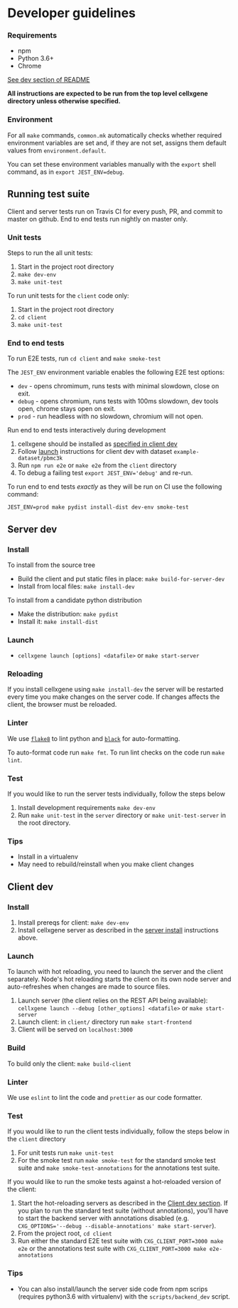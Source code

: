 # Developer guidelines

### Requirements
- npm
- Python 3.6+
- Chrome

[See dev section of README](../README.md)

**All instructions are expected to be run from the top level cellxgene directory unless otherwise specified.**

### Environment

For all `make` commands, `common.mk` automatically checks whether required environment variables are set and, if they are not set, assigns them default values from `environment.default`.

You can set these environment variables manually with the `export` shell command, as in `export JEST_ENV=debug`.

## Running test suite
Client and server tests run on Travis CI for every push, PR, and commit to master on github. End to end tests run nightly on master only. 

### Unit tests
Steps to run the all unit tests:
1. Start in the project root directory
1. `make dev-env`
1. `make unit-test`

To run unit tests for the `client` code only:
1. Start in the project root directory
1. `cd client`
1. `make unit-test`

### End to end tests

To run E2E tests, run `cd client` and `make smoke-test`

The `JEST_ENV` environment variable enables the following E2E test options:
* `dev` - opens chromimum, runs tests with minimal slowdown, close on exit.
* `debug` - opens chromium, runs tests with 100ms slowdown, dev tools open, chrome stays open on exit.
* `prod` - run headless with no slowdown, chromium will not open.

Run end to end tests interactively during development
1. cellxgene should be installed as [specified in client dev](#install-1)
1. Follow [launch](#launch-1) instructions for client dev with dataset `example-dataset/pbmc3k`
1. Run `npm run e2e` or `make e2e` from the `client` directory
1. To debug a failing test `export JEST_ENV='debug'` and re-run.

To run end to end tests _exactly_ as they will be run on CI use the following command:
```
JEST_ENV=prod make pydist install-dist dev-env smoke-test
```

## Server dev
### Install

To install from the source tree
* Build the client and put static files in place: `make build-for-server-dev`
* Install from local files: `make install-dev`

To install from a candidate python distribution
* Make the distribution: `make pydist`
* Install it: `make install-dist`

### Launch
* `cellxgene launch [options] <datafile>` or `make start-server`

### Reloading
If you install cellxgene using `make install-dev` the server will be restarted every time you make changes on the server code. If changes affects the client, the browser must be reloaded.

### Linter

We use [`flake8`](https://github.com/PyCQA/flake8) to lint python and [`black`](https://pypi.org/project/black/) for auto-formatting.

To auto-format code run `make fmt`. To run lint checks on the code run `make lint`.

### Test
If you would like to run the server tests individually, follow the steps below
1. Install development requirements `make dev-env`
1. Run `make unit-test` in the `server` directory or `make unit-test-server` in the root directory.

### Tips
* Install in a virtualenv
* May need to rebuild/reinstall when you make client changes

## Client dev
### Install
1. Install prereqs for client: `make dev-env`
2. Install cellxgene server as described in the [server install](#install) instructions above.

### Launch
To launch with hot reloading, you need to launch the server and the client separately. Node's hot reloading starts the client on its own node server and auto-refreshes when changes are made to source files.
1. Launch server (the client relies on the REST API being available): `cellxgene launch --debug [other_options] <datafile>` or `make start-server`
2. Launch client: in `client/` directory run `make start-frontend`
3. Client will be served on `localhost:3000`

### Build
To build only the client: `make build-client`

### Linter
We use `eslint` to lint the code and `prettier` as our code formatter.

### Test

If you would like to run the client tests individually, follow the steps below in the `client` directory
1. For unit tests run `make unit-test`
1. For the smoke test run `make smoke-test` for the standard smoke test suite and `make smoke-test-annotations` for the annotations test suite.

If you would like to run the smoke tests against a hot-reloaded version of the client:
1. Start the hot-reloading servers as described in the [Client dev section](#client-dev). If you plan to run the standard test suite (without annotations), you'll have to start the backend server with annotations disabled (e.g. `CXG_OPTIONS='--debug --disable-annotations' make start-server`).
1. From the project root, `cd client`
1. Run either the standard E2E test suite with `CXG_CLIENT_PORT=3000 make e2e` or the annotations test suite with `CXG_CLIENT_PORT=3000 make e2e-annotations`

### Tips
* You can also install/launch the server side code from npm scrips (requires python3.6 with virtualenv) with the `scripts/backend_dev` script.
